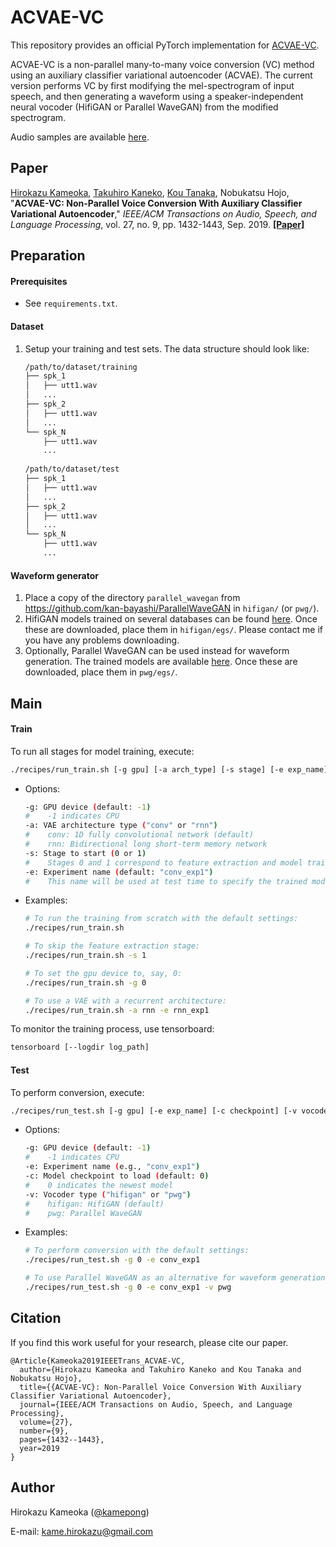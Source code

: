 # ACVAE-VC

This repository provides an official PyTorch implementation for [ACVAE-VC](http://www.kecl.ntt.co.jp/people/kameoka.hirokazu/Demos/acvae-vc3/index.html).

ACVAE-VC is a non-parallel many-to-many voice conversion (VC) method using an auxiliary classifier variational autoencoder (ACVAE). The current version performs VC by first modifying the mel-spectrogram of input speech, and then generating a waveform using a speaker-independent neural vocoder (HifiGAN or Parallel WaveGAN) from the modified spectrogram.

Audio samples are available [here](http://www.kecl.ntt.co.jp/people/kameoka.hirokazu/Demos/acvae-vc3/index.html).

## Paper

[Hirokazu Kameoka](http://www.kecl.ntt.co.jp/people/kameoka.hirokazu/index-e.html), [Takuhiro Kaneko](http://www.kecl.ntt.co.jp/people/kaneko.takuhiro/index.html), [Kou Tanaka](http://www.kecl.ntt.co.jp/people/tanaka.ko/index.html), Nobukatsu Hojo, "**ACVAE-VC: Non-Parallel Voice Conversion With Auxiliary Classifier Variational Autoencoder**," *IEEE/ACM Transactions on Audio, Speech, and Language Processing*, vol. 27, no. 9, pp. 1432-1443, Sep. 2019. [**[Paper]**](https://ieeexplore.ieee.org/abstract/document/8718381) 



## Preparation

#### Prerequisites

- See `requirements.txt`.

#### Dataset

1. Setup your training and test sets. The data structure should look like:

   ```bash
   /path/to/dataset/training
   ├── spk_1
   │   ├── utt1.wav
   │   ...
   ├── spk_2
   │   ├── utt1.wav
   │   ...
   └── spk_N
       ├── utt1.wav
       ...
       
   /path/to/dataset/test
   ├── spk_1
   │   ├── utt1.wav
   │   ...
   ├── spk_2
   │   ├── utt1.wav
   │   ...
   └── spk_N
       ├── utt1.wav
       ...
   ```

#### Waveform generator

1. Place a copy of the directory `parallel_wavegan` from https://github.com/kan-bayashi/ParallelWaveGAN in `hifigan/` (or `pwg/`).
2. HifiGAN models trained on several databases can be found [here](https://drive.google.com/drive/folders/1RvagKsKaCih0qhRP6XkSF07r3uNFhB5T?usp=sharing). Once these are downloaded, place them in `hifigan/egs/`. Please contact me if you have any problems downloading.
3. Optionally, Parallel WaveGAN can be used instead for waveform generation. The trained models are available [here](https://drive.google.com/drive/folders/1zRYZ9dx16dONn1SEuO4wXjjgJHaYSKwb?usp=sharing). Once these are downloaded, place them in `pwg/egs/`. 

## Main

#### Train

To run all stages for model training, execute:

```bash
./recipes/run_train.sh [-g gpu] [-a arch_type] [-s stage] [-e exp_name]
```

- Options:

  ```bash
  -g: GPU device (default: -1)
  #    -1 indicates CPU
  -a: VAE architecture type ("conv" or "rnn")
  #    conv: 1D fully convolutional network (default)
  #    rnn: Bidirectional long short-term memory network
  -s: Stage to start (0 or 1)
  #    Stages 0 and 1 correspond to feature extraction and model training, respectively.
  -e: Experiment name (default: "conv_exp1")
  #    This name will be used at test time to specify the trained model.
  ```

- Examples:

  ```bash
  # To run the training from scratch with the default settings:
  ./recipes/run_train.sh
  
  # To skip the feature extraction stage:
  ./recipes/run_train.sh -s 1
  
  # To set the gpu device to, say, 0:
  ./recipes/run_train.sh -g 0
  
  # To use a VAE with a recurrent architecture:
  ./recipes/run_train.sh -a rnn -e rnn_exp1
  ```


To monitor the training process, use tensorboard:

```bash
tensorboard [--logdir log_path]
```

#### Test

To perform conversion, execute:

```bash
./recipes/run_test.sh [-g gpu] [-e exp_name] [-c checkpoint] [-v vocoder]
```

- Options:

  ```bash
  -g: GPU device (default: -1)
  #    -1 indicates CPU
  -e: Experiment name (e.g., "conv_exp1")
  -c: Model checkpoint to load (default: 0)
  #    0 indicates the newest model
  -v: Vocoder type ("hifigan" or "pwg")
  #    hifigan: HifiGAN (default)
  #    pwg: Parallel WaveGAN
  ```

- Examples:

  ```bash
  # To perform conversion with the default settings:
  ./recipes/run_test.sh -g 0 -e conv_exp1
  
  # To use Parallel WaveGAN as an alternative for waveform generation:
  ./recipes/run_test.sh -g 0 -e conv_exp1 -v pwg
  ```

## Citation

If you find this work useful for your research, please cite our paper.

```
@Article{Kameoka2019IEEETrans_ACVAE-VC,
  author={Hirokazu Kameoka and Takuhiro Kaneko and Kou Tanaka and Nobukatsu Hojo},
  title={{ACVAE-VC}: Non-Parallel Voice Conversion With Auxiliary Classifier Variational Autoencoder},
  journal={IEEE/ACM Transactions on Audio, Speech, and Language Processing},
  volume={27},
  number={9},
  pages={1432--1443},
  year=2019
}
```



## Author

Hirokazu Kameoka ([@kamepong](https://github.com/kamepong))

E-mail: kame.hirokazu@gmail.com
